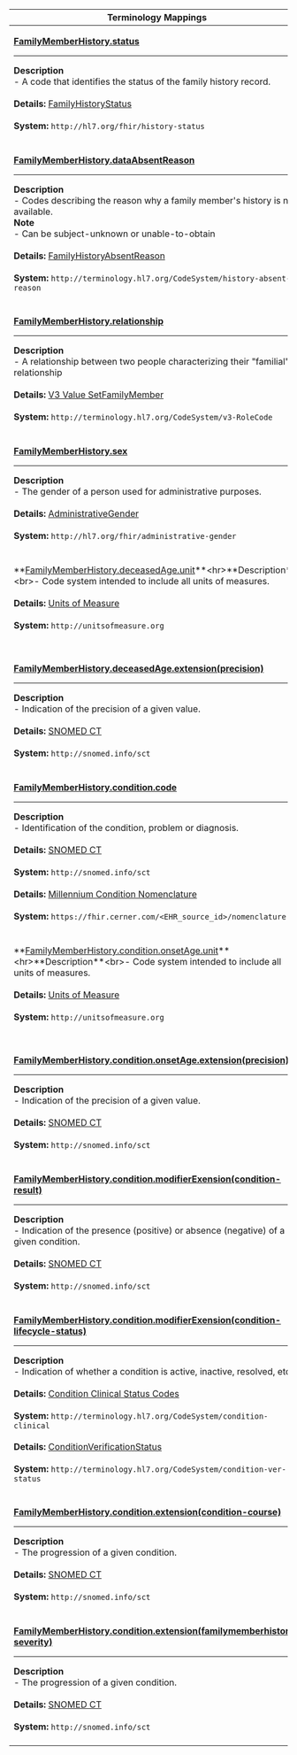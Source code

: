 |Terminology Mappings|
|---|
|<p>**[FamilyMemberHistory.status](https://hl7.org/fhir/familymemberhistory-definitions.html#FamilyMemberHistory.status)**<hr>**Description**<br>- A code that identifies the status of the family history record.<br><br>**Details:** [FamilyHistoryStatus](https://hl7.org/fhir/valueset-history-status.html)<br><br>**System:** `http://hl7.org/fhir/history-status`<br><br>|
|<p>**[FamilyMemberHistory.dataAbsentReason](https://hl7.org/fhir/familymemberhistory-definitions.html#FamilyMemberHistory.dataAbsentReason)**<hr>**Description**<br>- Codes describing the reason why a family member's history is not available.<br>**Note**<br>- Can be subject-unknown or unable-to-obtain<br><br>**Details:** [FamilyHistoryAbsentReason](https://hl7.org/fhir/valueset-history-absent-reason.html)<br><br>**System:** `http://terminology.hl7.org/CodeSystem/history-absent-reason`<br><br>|
|<p>**[FamilyMemberHistory.relationship](https://hl7.org/fhir/familymemberhistory-definitions.html#FamilyMemberHistory.relationship)**<hr>**Description**<br>- A relationship between two people characterizing their "familial" relationship<br><br>**Details:** [V3 Value SetFamilyMember](https://terminology.hl7.org/CodeSystem-v3-RoleCode.html)<br><br>**System:** `http://terminology.hl7.org/CodeSystem/v3-RoleCode`<br><br>|
|<p>**[FamilyMemberHistory.sex](https://hl7.org/fhir/familymemberhistory-definitions.html#FamilyMemberHistory.sex)**<hr>**Description**<br>- The gender of a person used for administrative purposes.<br><br>**Details:** [AdministrativeGender](https://hl7.org/fhir/valueset-administrative-gender.html)<br><br>**System:** `http://hl7.org/fhir/administrative-gender`<br><br>|
|<p>**[FamilyMemberHistory.deceasedAge.unit](https://hl7.org/fhir/familymemberhistory-definitions.html#FamilyMemberHistory.deceased_x_)**<hr>**Description**<br>- Code system intended to include all units of measures.<br><br>**Details:** [Units of Measure](https://ucum.org/trac)<br><br>**System:** `http://unitsofmeasure.org`<br><br>|
|<p>**[FamilyMemberHistory.deceasedAge.extension(precision)](https://hl7.org/fhir/extensibility.html#Extension)**<hr>**Description**<br>- Indication of the precision of a given value.<br><br>**Details:** [SNOMED CT](https://hl7.org/fhir/r4/snomedct.html)<br><br>**System:** `http://snomed.info/sct`<br><br>|
|<p>**[FamilyMemberHistory.condition.code](https://hl7.org/fhir/familymemberhistory-definitions.html#FamilyMemberHistory.condition.code)**<hr>**Description**<br>- Identification of the condition, problem or diagnosis.<br><br>**Details:** [SNOMED CT](https://hl7.org/fhir/valueset-condition-code.html)<br><br>**System:** `http://snomed.info/sct`<br><br>**Details:** [Millennium Condition Nomenclature](https://fhir.cerner.com/millennium/r4/proprietary-codes-and-systems/#nomenclature)<br><br>**System:** `https://fhir.cerner.com/<EHR_source_id>/nomenclature`<br><br>|
|<p>**[FamilyMemberHistory.condition.onsetAge.unit](https://hl7.org/fhir/familymemberhistory-definitions.html#FamilyMemberHistory.condition.onset_x_)**<hr>**Description**<br>- Code system intended to include all units of measures.<br><br>**Details:** [Units of Measure](https://ucum.org/trac)<br><br>**System:** `http://unitsofmeasure.org`<br><br>|
|<p>**[FamilyMemberHistory.condition.onsetAge.extension(precision)](https://hl7.org/fhir/extensibility.html#Extension)**<hr>**Description**<br>- Indication of the precision of a given value.<br><br>**Details:** [SNOMED CT](https://hl7.org/fhir/r4/snomedct.html)<br><br>**System:** `http://snomed.info/sct`<br><br>|
|<p>**[FamilyMemberHistory.condition.modifierExension(condition-result)](https://hl7.org/fhir/R4/backboneelement-definitions.html#BackboneElement.modifierExtension)**<hr>**Description**<br>- Indication of the presence (positive) or absence (negative) of a given condition.<br><br>**Details:** [SNOMED CT](https://hl7.org/fhir/r4/snomedct.html)<br><br>**System:** `http://snomed.info/sct`<br><br>|
|<p>**[FamilyMemberHistory.condition.modifierExension(condition-lifecycle-status)](https://hl7.org/fhir/R4/backboneelement-definitions.html#BackboneElement.modifierExtension)**<hr>**Description**<br>- Indication of whether a condition is active, inactive, resolved, etc.<br><br>**Details:** [Condition Clinical Status Codes](https://hl7.org/fhir/valueset-condition-clinical.html)<br><br>**System:** `http://terminology.hl7.org/CodeSystem/condition-clinical`<br><br>**Details:** [ConditionVerificationStatus](https://hl7.org/fhir/ValueSet/condition-ver-status)<br><br>**System:** `http://terminology.hl7.org/CodeSystem/condition-ver-status`<br><br>|
|<p>**[FamilyMemberHistory.condition.extension(condition-course)](https://hl7.org/fhir/extensibility.html#Extension)**<hr>**Description**<br>- The progression of a given condition.<br><br>**Details:** [SNOMED CT](https://hl7.org/fhir/r4/snomedct.html)<br><br>**System:** `http://snomed.info/sct`<br><br>|
|<p>**[FamilyMemberHistory.condition.extension(familymemberhistory-severity)](https://hl7.org/fhir/extension-familymemberhistory-severity.html)**<hr>**Description**<br>- The progression of a given condition.<br><br>**Details:** [SNOMED CT](https://hl7.org/fhir/r4/snomedct.html)<br><br>**System:** `http://snomed.info/sct`<br><br>|
